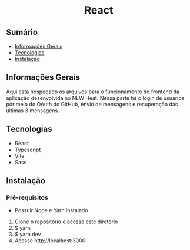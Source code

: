 <div align="center">
  <h1>React</h1>
</div>

## Sumário

-   [Informações Gerais](#informações-gerais)
-   [Tecnologias](#tecnologias)
-   [Instalação](#instalação)

## Informações Gerais

Aqui está hospedado os arquivos para o funcionamento do frontend da aplicação desenvolvida no NLW Heat. Nessa parte há o login de usuários por meio do OAuth do GitHub, envio de mensagens e recuperação das últimas 3 mensagens.

## Tecnologias

-   React
-   Typescript
-   Vite
-   Sass

## Instalação

### Pré-requisitos

- Possuir Node e Yarn instalado

1. Clone o repositório e acesse este diretório
2. $ yarn
3. $ yarn dev
4. Acesse http://localhost:3000
